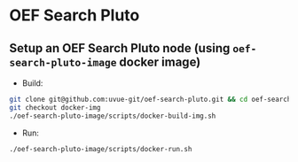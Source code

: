 # OEF Search Pluto

## Setup an OEF Search Pluto node (using `oef-search-pluto-image` docker image)

- Build: 

```bash
git clone git@github.com:uvue-git/oef-search-pluto.git && cd oef-search-pluto 
git checkout docker-img
./oef-search-pluto-image/scripts/docker-build-img.sh
```

- Run:

```bash
./oef-search-pluto-image/scripts/docker-run.sh
```
